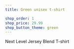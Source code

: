 ```yaml
---
title: Green unisex t-shirt

shop_order: 1
shop_price: 29.99
shop_button_theme: green
---
```


Next Level Jersey Blend T-shirt
